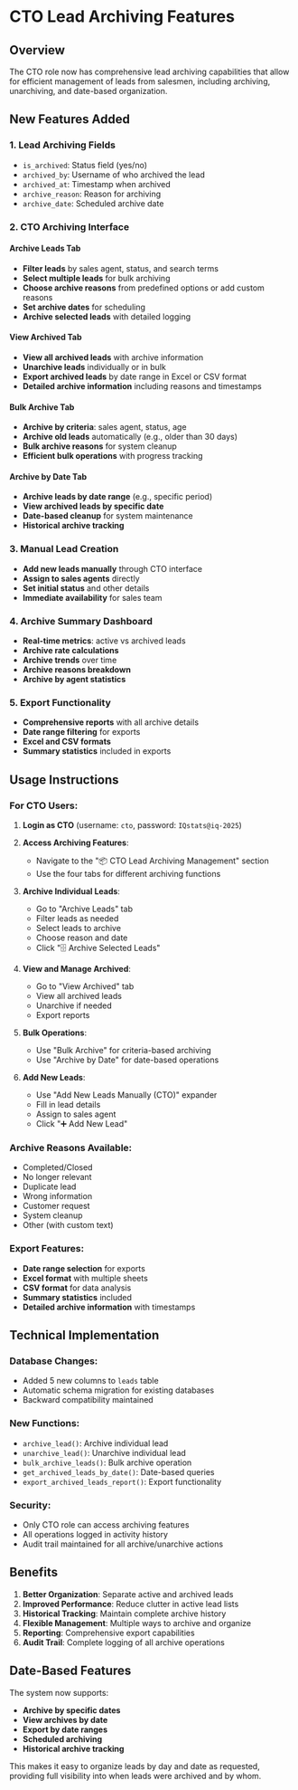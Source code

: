 # CTO Lead Archiving Features

## Overview
The CTO role now has comprehensive lead archiving capabilities that allow for efficient management of leads from salesmen, including archiving, unarchiving, and date-based organization.

## New Features Added

### 1. Lead Archiving Fields
- `is_archived`: Status field (yes/no)
- `archived_by`: Username of who archived the lead
- `archived_at`: Timestamp when archived
- `archive_reason`: Reason for archiving
- `archive_date`: Scheduled archive date

### 2. CTO Archiving Interface

#### Archive Leads Tab
- **Filter leads** by sales agent, status, and search terms
- **Select multiple leads** for bulk archiving
- **Choose archive reasons** from predefined options or add custom reasons
- **Set archive dates** for scheduling
- **Archive selected leads** with detailed logging

#### View Archived Tab
- **View all archived leads** with archive information
- **Unarchive leads** individually or in bulk
- **Export archived leads** by date range in Excel or CSV format
- **Detailed archive information** including reasons and timestamps

#### Bulk Archive Tab
- **Archive by criteria**: sales agent, status, age
- **Archive old leads** automatically (e.g., older than 30 days)
- **Bulk archive reasons** for system cleanup
- **Efficient bulk operations** with progress tracking

#### Archive by Date Tab
- **Archive leads by date range** (e.g., specific period)
- **View archived leads by specific date**
- **Date-based cleanup** for system maintenance
- **Historical archive tracking**

### 3. Manual Lead Creation
- **Add new leads manually** through CTO interface
- **Assign to sales agents** directly
- **Set initial status** and other details
- **Immediate availability** for sales team

### 4. Archive Summary Dashboard
- **Real-time metrics**: active vs archived leads
- **Archive rate calculations**
- **Archive trends** over time
- **Archive reasons breakdown**
- **Archive by agent statistics**

### 5. Export Functionality
- **Comprehensive reports** with all archive details
- **Date range filtering** for exports
- **Excel and CSV formats**
- **Summary statistics** included in exports

## Usage Instructions

### For CTO Users:

1. **Login as CTO** (username: `cto`, password: `IQstats@iq-2025`)

2. **Access Archiving Features**:
   - Navigate to the "📦 CTO Lead Archiving Management" section
   - Use the four tabs for different archiving functions

3. **Archive Individual Leads**:
   - Go to "Archive Leads" tab
   - Filter leads as needed
   - Select leads to archive
   - Choose reason and date
   - Click "🗄️ Archive Selected Leads"

4. **View and Manage Archived**:
   - Go to "View Archived" tab
   - View all archived leads
   - Unarchive if needed
   - Export reports

5. **Bulk Operations**:
   - Use "Bulk Archive" for criteria-based archiving
   - Use "Archive by Date" for date-based operations

6. **Add New Leads**:
   - Use "Add New Leads Manually (CTO)" expander
   - Fill in lead details
   - Assign to sales agent
   - Click "➕ Add New Lead"

### Archive Reasons Available:
- Completed/Closed
- No longer relevant
- Duplicate lead
- Wrong information
- Customer request
- System cleanup
- Other (with custom text)

### Export Features:
- **Date range selection** for exports
- **Excel format** with multiple sheets
- **CSV format** for data analysis
- **Summary statistics** included
- **Detailed archive information** with timestamps

## Technical Implementation

### Database Changes:
- Added 5 new columns to `leads` table
- Automatic schema migration for existing databases
- Backward compatibility maintained

### New Functions:
- `archive_lead()`: Archive individual lead
- `unarchive_lead()`: Unarchive individual lead
- `bulk_archive_leads()`: Bulk archive operation
- `get_archived_leads_by_date()`: Date-based queries
- `export_archived_leads_report()`: Export functionality

### Security:
- Only CTO role can access archiving features
- All operations logged in activity history
- Audit trail maintained for all archive/unarchive actions

## Benefits

1. **Better Organization**: Separate active and archived leads
2. **Improved Performance**: Reduce clutter in active lead lists
3. **Historical Tracking**: Maintain complete archive history
4. **Flexible Management**: Multiple ways to archive and organize
5. **Reporting**: Comprehensive export capabilities
6. **Audit Trail**: Complete logging of all archive operations

## Date-Based Features

The system now supports:
- **Archive by specific dates**
- **View archives by date**
- **Export by date ranges**
- **Scheduled archiving**
- **Historical archive tracking**

This makes it easy to organize leads by day and date as requested, providing full visibility into when leads were archived and by whom. 